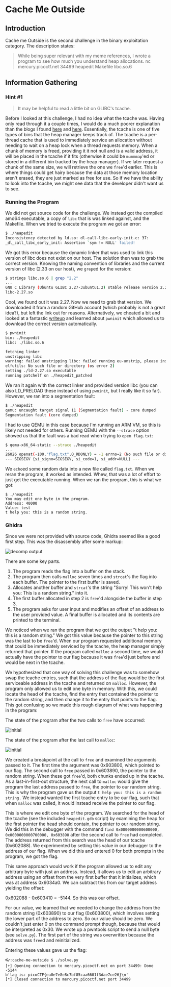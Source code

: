 # Cache Me Outside

## Introduction

Cache me Outside is the second challenge in the binary exploitation category.
The description states:

> While being super relevant with my meme references, I wrote a program to see
how much you understand heap allocations. nc mercury.picoctf.net 34499 heapedit
Makefile libc.so.6

## Information Gathering

### Hint #1

> It may be helpful to read a little bit on GLIBC's tcache.

Before I looked at this challenge, I had no idea what the tcache was. Having
only read through it a couple times, I would do a much poorer explanation than
the blogs I found [here][azeria] and [here][azeria]. Essentially, the tcache is
one of five types of bins that the heap manager keeps track of. The tcache is a
per-thread cache that is used to immediately service an allocation without
needing to wait on a heap lock when a thread requests memory. When a chunk of
memory is freed, providing it it not null and is a valid address, it will be
placed in the tcache if it fits (otherwise it could be `munmmap`'ed or stored
in a different bin tracked by the heap manager). If we later request a chunk of
the same size, we will retrieve the one we `free`'d earlier. This is where
things could get hairy because the data at those memory location aren't erased,
they are just marked as free for use. So if we have the ability to look into
the tcache, we might see data that the developer didn't want us to see.

### Running the Program

We did not get source code for the challenge. We instead got the compiled amd64
executable, a copy of `libc` that is was linked against, and the Makefile. When
we tried to execute the program we got an error:

```bash
$ ./heapedit
Inconsistency detected by ld.so: dl-call-libc-early-init.c: 37:
_dl_call_libc_early_init: Assertion `sym != NULL' failed!
```

We got this error because the dynamic linker that was used to link this version
of libc does not exist on our host. The solution then was to grab the correct
version. Knowing the naming convention of libraries and the current version of
libc (2.33 on our host), we `grep`ed for the version:

```bash
$ strings libc.so.6 | grep "2.2"
...
GNU C Library (Ubuntu GLIBC 2.27-3ubuntu1.2) stable release version 2.27.
libc-2.27.so
```

Cool, we found out it was 2.27. Now we need to grab that version. We downloaded
it from a random GitHub account (which probably is not a great idea?), but left
the link out for reasons. Alternatively, we cheated a bit and looked at a
fantastic [writeup][writeup] and learned about `pwninit` which allowed us to
download the correct version automatically.

```bash
$ pwninit
bin: ./heapedit
libc: ./libc.so.6

fetching linker
unstripping libc
warning: failed unstripping libc: failed running eu-unstrip, please install
elfutils: No such file or directory (os error 2)
setting ./ld-2.27.so executable
running patchelf on ./heapedit_patched
```

We ran it again with the correct linker and provided version libc (you can also
LD_PRELOAD these instead of using `pwninit`, but I really like it so far).
However, we ran into a segmentation fault:

```bash
$ ./heapedit
qemu: uncaught target signal 11 (Segmentation fault) - core dumped
Segmentation fault (core dumped)
```

I had to use QEMU in this case because I'm running an ARM VM, so this is likely
not needed for others. Running QEMU with the `--strace` option showed us that
the fault was a bad read when trying to `open flag.txt`:

```bash
$ qemu-x86_64-static --strace ./heapedit
...
26026 openat(-100,"flag.txt",O_RDONLY) = -1 errno=2 (No such file or directory)
--- SIGSEGV {si_signo=SIGSEGV, si_code=1, si_addr=NULL} ---
```

We `echo`ed some random data into a new file called `flag.txt`. When we reran
the program, it worked as intended. Whew, that was a lot of effort to just get
the executable running. When we ran the program, this is what we got:

```text
$ ./heapedit
You may edit one byte in the program.
Address: 40000
Value: test
t help you: this is a random string.
```

### Ghidra

Since we were not provided with source code, Ghidra seemed like a good first
step. This was the disassembly after some markup:

![decomp output](./resources/function.png)

There are some key parts.

1. The program reads the flag into a buffer on the stack.
1. The program then calls `malloc` seven times and `strcat`'s the flag into
each buffer. The pointer to the first buffer is saved.
1. Allocates another buffer and `strcat`'s the string "Sorry! This won't help
you: This is a random string." into it.
1. The first buffer allocated in step 2 is `free`'d alongside the buffer in
step 3.
1. The program asks for user input and modifies an offset of an address to the
user provided value. A final buffer is allocated and its contents are printed
to the terminal.

We noticed when we ran the program that we got the output "t help you: this is
a random string." We got this value because the pointer to this string was the
last to be `free`'d. When our program requested additional memory that could be
immediately serviced by the tcache, the heap manager simply returned that
pointer. If the program called `malloc` a second time, we would actually have
the pointer to our flag because it was `free`'d just before and would be next
in the tcache.

We hypothesized that one way of solving this challenge was to somehow swap the
tcache entries, such that the address of the flag would be the first
serviceable address in the tcache and returned on `malloc`. However, the
program only allowed us to edit one byte in memory. With this, we could locate
the head of the tcache, find the entry that contained the pointer to the random
string, and then change it to the entry that points to the flag. This got
confusing so we made this rough diagram of what was happening in the program:

The state of the program after the two calls to `free` have occurred:

![initial](./resources/initial.png)

The state of the program after the last call to `malloc`:

![initial](./resources/later.png)

We created a breakpoint at the call to `free` and examined the arguments passed
to it. The first time the argument was 0x603800, which pointed to our flag. The
second call to `free` passed in 0x603890, the pointer to the random string.
When these got `free`'d, both chunks ended up in the tcache. As a
last-in-first-out structure, the next call to `malloc` would give the program
the last address passed to `free`, the pointer to our random string. This is
why the program gave us the output `t help you: this is a random string.` We
instead wanted the first tcache entry to be our flag, such that when `malloc`
was called, it would instead receive the pointer to our flag.

This is where we edit one byte of the program. We searched for the head of the
tcache (see the included `heapedit.gdb` script) by examining the heap for the
first pointer the head should contain, the pointer to our random string. We did
this in the debugger with the command `find 0x0000000000600000,
0x0000000000700000, 0x603890` after the second call to `free` had completed.
The address returned from this search was the head of our tcache (0x602088). We
experimented by setting this value in our debugger to the address of our flag.
When we did this and entered 0 for both prompts in the program, we got the flag.

This same approach would work if the program allowed us to edit any arbitrary
byte with just an address. Instead, it allows us to edit an arbitrary address
using an offset from the very first buffer that it initializes, which was at
address 0x6034a0. We can subtract this from our target address yielding the
offset:

0x602088 - 0x603410 = -5144. So this was our offset.

For our value, we learned that we needed to change the address from the random
string (0x603890) to our flag (0x603800), which involves setting the lower part
of the address to zero. So our value should be zero. We couldn't just enter 0
on the command prompt though, because that would be interpreted as 0x30. We
wrote up a pwntools script to send a null byte (see `solve.py`). The first part
of the string was overwritten because the address was `free`d and reinitialized.

Entering these values gave us the flag:

```shell
👓:cache-me-outside $ ./solve.py
[+] Opening connection to mercury.picoctf.net on port 34499: Done
-5144
b'lag is: picoCTF{ea0e7e8e8c7bf85caa6601f3dae7ce26}\n'
[*] Closed connection to mercury.picoctf.net port 34499
```

[azeria]: https://azeria-labs.com/heap-exploitation-part-2-glibc-heap-free-bins/
[nightmare]: https://azeria-labs.com/heap-exploitation-part-2-glibc-heap-free-bins/
[writeup]: https://github.com/Dvd848/CTFs/blob/master/2021_picoCTF/Cache_Me_Outside.md

